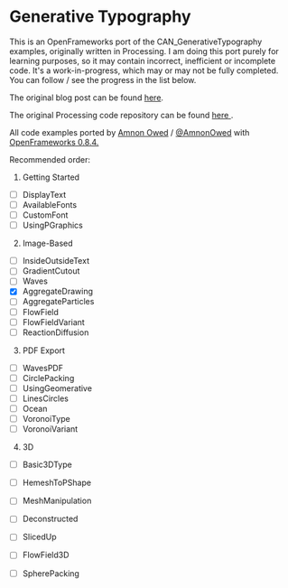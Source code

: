 Generative Typography
=====================

This is an OpenFrameworks port of the CAN_GenerativeTypography examples, originally written in Processing.
I am doing this port purely for learning purposes, so it may contain incorrect, inefficient or incomplete code.
It's a work-in-progress, which may or may not be fully completed. You can follow / see the progress in the list below.

The original blog post can be found [here](http://www.creativeapplications.net/processing/generative-typography-processing-tutorial).

The original Processing code repository can be found [here ](https://github.com/AmnonOwed/CAN_GenerativeTypography).

All code examples ported by [Amnon Owed](http://vimeo.com/amnon) / [@AmnonOwed](https://twitter.com/AmnonOwed) with [OpenFrameworks 0.8.4.](http://www.openframeworks.cc/)

Recommended order:

1. Getting Started
  - [ ] DisplayText
  - [ ] AvailableFonts
  - [ ] CustomFont
  - [ ] UsingPGraphics

2. Image-Based
  - [ ] InsideOutsideText
  - [ ] GradientCutout
  - [ ] Waves
  - [x] AggregateDrawing
  - [ ] AggregateParticles
  - [ ] FlowField
  - [ ] FlowFieldVariant
  - [ ] ReactionDiffusion

3. PDF Export
  - [ ] WavesPDF
  - [ ] CirclePacking
  - [ ] UsingGeomerative
  - [ ] LinesCircles
  - [ ] Ocean
  - [ ] VoronoiType
  - [ ] VoronoiVariant

4. 3D
  - [ ] Basic3DType
  - [ ] HemeshToPShape
  - [ ] MeshManipulation
  - [ ] Deconstructed
  - [ ] SlicedUp
  - [ ] FlowField3D
  - [ ] SpherePacking
 